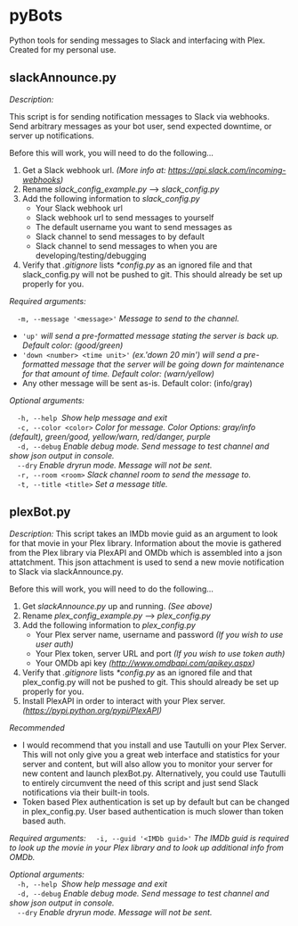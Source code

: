 # pyBots  
Python tools for sending messages to Slack and interfacing with Plex. Created for my personal use.

## slackAnnounce.py  

*Description:*

This script is for sending notification messages to Slack via webhooks. Send arbitrary messages as your bot user, send expected downtime, or server up notifications.


Before this will work, you will need to do the following…
1. Get a Slack webhook url. _(More info at: https://api.slack.com/incoming-webhooks)_
2. Rename _slack_config_example.py_ –> _slack_config.py_
3. Add the following information to _slack_config.py_
    - Your Slack webhook url
    - Slack webhook url to send messages to yourself
    - The default username you want to send messages as
    - Slack channel to send messages to by default
    - Slack channel to send messages to when you are developing/testing/debugging
4. Verify that _.gitignore_ lists _*config.py_ as an ignored file and that slack_config.py will not be pushed to git. This should already be set up properly for you.
  

*Required arguments:*

`  -m, --message '<message>'` _Message to send to the channel._
- `'up'` _will send a pre-formatted message stating the server is back up. Default color: (good/green)_
- `'down <number> <time unit>'` _(ex.'down 20 min') will send a pre-formatted message that the server will be going down for maintenance for that amount of time. Default color: (warn/yellow)_
- Any other message will be sent as-is. Default color: (info/gray)
  
*Optional arguments:*

`  -h, --help`  _Show help message and exit_  
`  -c, --color <color>`  _Color for message. Color Options: gray/info (default), green/good, yellow/warn, red/danger, purple_  
`  -d, --debug`  _Enable debug mode. Send message to test channel and show json output in console._  
`  --dry`  _Enable dryrun mode. Message will not be sent._  
`  -r, --room <room>`  _Slack channel room to send the message to._  
`  -t, --title <title>`  _Set a message title._


## plexBot.py

*Description:*
This script takes an IMDb movie guid as an argument to look for that movie in your Plex library. Information about the movie is gathered from the Plex library via PlexAPI and OMDb which is assembled into a json attatchment. This json attachment is used to send a new movie notification to Slack via slackAnnounce.py.

Before this will work, you will need to do the following…
1. Get _slackAnnounce.py_ up and running. _(See above)_
2. Rename _plex_config_example.py_ –> _plex_config.py_
3. Add the following information to _plex_config.py_
    - Your Plex server name, username and password _(If you wish to use user auth)_
    - Your Plex token, server URL and port _(If you wish to use token auth)_
    - Your OMDb api key _(http://www.omdbapi.com/apikey.aspx)_
4. Verify that _.gitignore_ lists _*config.py_ as an ignored file and that plex_config.py will not be pushed to git. This should already be set up properly for you.
5. Install PlexAPI in order to interact with your Plex server. _(https://pypi.python.org/pypi/PlexAPI)_

*Recommended*
- I would recommend that you install and use Tautulli on your Plex Server. This will not only give you a great web interface and statistics for your server and content, but will also allow you to monitor your server for new content and launch plexBot.py. Alternatively, you could use Tautulli to entirely circumvent the need of this script and just send Slack notifications via their built-in tools.
- Token based Plex authentication is set up by default but can be changed in plex_config.py. User based authentication is much slower than token based auth. 

*Required arguments:*
`  -i, --guid '<IMDb guid>'` _The IMDb guid is required to look up the movie in your Plex library and to look up additional info from OMDb._  

*Optional arguments:*  
`  -h, --help`  _Show help message and exit_  
`  -d, --debug`  _Enable debug mode. Send message to test channel and show json output in console._  
`  --dry`  _Enable dryrun mode. Message will not be sent._  
